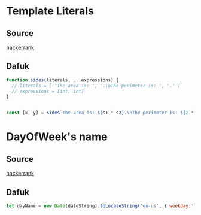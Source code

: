 # Template Literals

## Source

[hackerrank](https://www.hackerrank.com/challenges/js10-template-literals/problem)

## Dafuk

```js
function sides(literals, ...expressions) {
  // literals = [ 'The area is: ', '.\nThe perimeter is: ', '.' ]
  // expressions = [int, int]
}


const [x, y] = sides`The area is: ${s1 * s2}.\nThe perimeter is: ${2 * (s1 + s2)}.`;
```

# DayOfWeek's name

## Source

[hackerrank](https://www.hackerrank.com/challenges/js10-date/problem)

## Dafuk

```js
let dayName = new Date(dateString).toLocaleString('en-us', { weekday:'long' })
```
